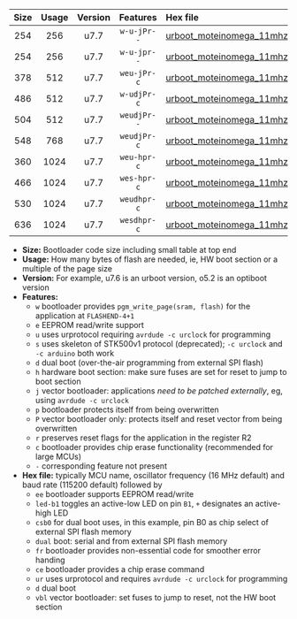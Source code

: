 |Size|Usage|Version|Features|Hex file|
|:-:|:-:|:-:|:-:|:--|
|254|256|u7.7|`w-u-jPr--`|[urboot_moteinomega_11mhz0592_230400bps_led+d7_ur_vbl.hex](https://raw.githubusercontent.com/stefanrueger/urboot.hex/main/boards/moteinomega/fcpu_11mhz0592/230400_bps/urboot_moteinomega_11mhz0592_230400bps_led+d7_ur_vbl.hex)|
|254|256|u7.7|`w-u-jpr--`|[urboot_moteinomega_11mhz0592_230400bps_led+d7_fr_ur_vbl.hex](https://raw.githubusercontent.com/stefanrueger/urboot.hex/main/boards/moteinomega/fcpu_11mhz0592/230400_bps/urboot_moteinomega_11mhz0592_230400bps_led+d7_fr_ur_vbl.hex)|
|378|512|u7.7|`weu-jPr-c`|[urboot_moteinomega_11mhz0592_230400bps_ee_led+d7_fr_ce_ur_vbl.hex](https://raw.githubusercontent.com/stefanrueger/urboot.hex/main/boards/moteinomega/fcpu_11mhz0592/230400_bps/urboot_moteinomega_11mhz0592_230400bps_ee_led+d7_fr_ce_ur_vbl.hex)|
|486|512|u7.7|`w-udjPr-c`|[urboot_moteinomega_11mhz0592_230400bps_led+d7_csc7_dual_fr_ce_ur_vbl.hex](https://raw.githubusercontent.com/stefanrueger/urboot.hex/main/boards/moteinomega/fcpu_11mhz0592/230400_bps/urboot_moteinomega_11mhz0592_230400bps_led+d7_csc7_dual_fr_ce_ur_vbl.hex)|
|504|512|u7.7|`weudjPr--`|[urboot_moteinomega_11mhz0592_230400bps_ee_led+d7_csc7_dual_fr_ur_vbl.hex](https://raw.githubusercontent.com/stefanrueger/urboot.hex/main/boards/moteinomega/fcpu_11mhz0592/230400_bps/urboot_moteinomega_11mhz0592_230400bps_ee_led+d7_csc7_dual_fr_ur_vbl.hex)|
|548|768|u7.7|`weudjPr-c`|[urboot_moteinomega_11mhz0592_230400bps_ee_led+d7_csc7_dual_fr_ce_ur_vbl.hex](https://raw.githubusercontent.com/stefanrueger/urboot.hex/main/boards/moteinomega/fcpu_11mhz0592/230400_bps/urboot_moteinomega_11mhz0592_230400bps_ee_led+d7_csc7_dual_fr_ce_ur_vbl.hex)|
|360|1024|u7.7|`weu-hpr-c`|[urboot_moteinomega_11mhz0592_230400bps_ee_led+d7_fr_ce_ur.hex](https://raw.githubusercontent.com/stefanrueger/urboot.hex/main/boards/moteinomega/fcpu_11mhz0592/230400_bps/urboot_moteinomega_11mhz0592_230400bps_ee_led+d7_fr_ce_ur.hex)|
|466|1024|u7.7|`wes-hpr-c`|[urboot_moteinomega_11mhz0592_230400bps_ee_led+d7_fr_ce.hex](https://raw.githubusercontent.com/stefanrueger/urboot.hex/main/boards/moteinomega/fcpu_11mhz0592/230400_bps/urboot_moteinomega_11mhz0592_230400bps_ee_led+d7_fr_ce.hex)|
|530|1024|u7.7|`weudhpr-c`|[urboot_moteinomega_11mhz0592_230400bps_ee_led+d7_csc7_dual_fr_ce_ur.hex](https://raw.githubusercontent.com/stefanrueger/urboot.hex/main/boards/moteinomega/fcpu_11mhz0592/230400_bps/urboot_moteinomega_11mhz0592_230400bps_ee_led+d7_csc7_dual_fr_ce_ur.hex)|
|636|1024|u7.7|`wesdhpr-c`|[urboot_moteinomega_11mhz0592_230400bps_ee_led+d7_csc7_dual_fr_ce.hex](https://raw.githubusercontent.com/stefanrueger/urboot.hex/main/boards/moteinomega/fcpu_11mhz0592/230400_bps/urboot_moteinomega_11mhz0592_230400bps_ee_led+d7_csc7_dual_fr_ce.hex)|

- **Size:** Bootloader code size including small table at top end
- **Usage:** How many bytes of flash are needed, ie, HW boot section or a multiple of the page size
- **Version:** For example, u7.6 is an urboot version, o5.2 is an optiboot version
- **Features:**
  + `w` bootloader provides `pgm_write_page(sram, flash)` for the application at `FLASHEND-4+1`
  + `e` EEPROM read/write support
  + `u` uses urprotocol requiring `avrdude -c urclock` for programming
  + `s` uses skeleton of STK500v1 protocol (deprecated); `-c urclock` and `-c arduino` both work
  + `d` dual boot (over-the-air programming from external SPI flash)
  + `h` hardware boot section: make sure fuses are set for reset to jump to boot section
  + `j` vector bootloader: applications *need to be patched externally*, eg, using `avrdude -c urclock`
  + `p` bootloader protects itself from being overwritten
  + `P` vector bootloader only: protects itself and reset vector from being overwritten
  + `r` preserves reset flags for the application in the register R2
  + `c` bootloader provides chip erase functionality (recommended for large MCUs)
  + `-` corresponding feature not present
- **Hex file:** typically MCU name, oscillator frequency (16 MHz default) and baud rate (115200 default) followed by
  + `ee` bootloader supports EEPROM read/write
  + `led-b1` toggles an active-low LED on pin `B1`, `+` designates an active-high LED
  + `csb0` for dual boot uses, in this example, pin B0 as chip select of external SPI flash memory
  + `dual` boot: serial and from external SPI flash memory
  + `fr` bootloader provides non-essential code for smoother error handing
  + `ce` bootloader provides a chip erase command
  + `ur` uses urprotocol and requires `avrdude -c urclock` for programming
  + `d` dual boot
  + `vbl` vector bootloader: set fuses to jump to reset, not the HW boot section

